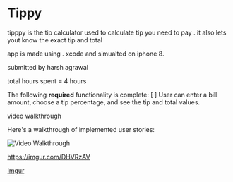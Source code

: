 # Tippy
tipppy is the tip calculator used to calculate tip you need to pay .
it also lets yout know the exact tip and total

app is made using . xcode and simualted on iphone 8.

submitted by harsh agrawal

total hours spent = 4 hours


The following **required** functionality is complete:
[ ] User can enter a bill amount, choose a tip percentage, and see the tip and total values.


video walkthrough


Here's a walkthrough of implemented user stories:

<img src='https://i.imgur.com/EMarf2B.gif' title='Video Walkthrough' width='' alt='Video Walkthrough' />

https://imgur.com/DHVRzAV

[Imgur](https://i.imgur.com/DHVRzAV.gifv)
